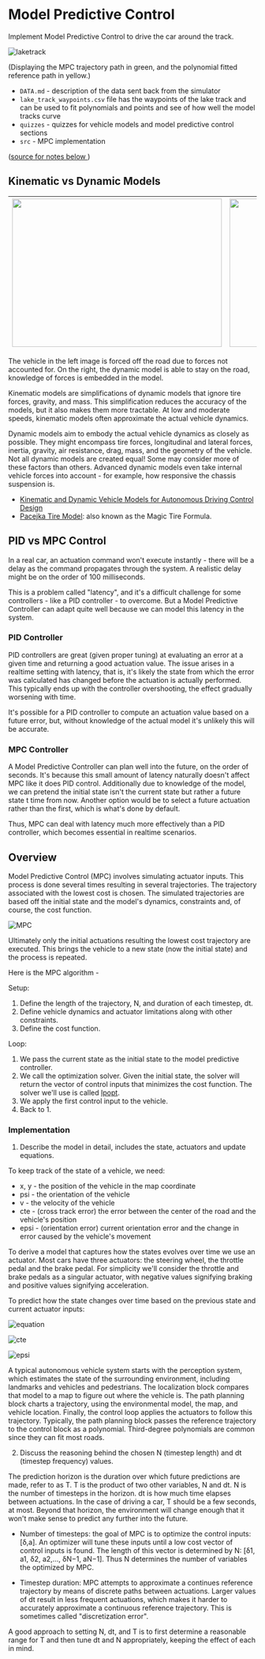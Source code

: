 # Model Predictive Control 

Implement Model Predictive Control to drive the car around the track. 

![laketrack](images/laketrack.png)

(Displaying the MPC trajectory path in green, and the polynomial fitted reference path in yellow.)

* `DATA.md` - description of the data sent back from the simulator
* `lake_track_waypoints.csv` file has the waypoints of the lake track and can be used to fit polynomials and points and see of how well the model tracks curve
* `quizzes` - quizzes for vehicle models and model predictive control sections
* `src` - MPC implementation

([source for notes below ](https://www.udacity.com/drive))


## Kinematic vs Dynamic Models
                   
<img src="https://github.com/LuLi0077/SDC/blob/master/Model_Predictive_Control/images/Kinematic.png" width="425" height="300"> | <img src="https://github.com/LuLi0077/SDC/blob/master/Model_Predictive_Control/images/Dynamic.png" width="425" height="300"> 
:---------:| :---------: 

The vehicle in the left image is forced off the road due to forces not accounted for. On the right, the dynamic model is able to stay on the road, knowledge of forces is embedded in the model. 

Kinematic models are simplifications of dynamic models that ignore tire forces, gravity, and mass. This simplification reduces the accuracy of the models, but it also makes them more tractable. At low and moderate speeds, kinematic models often approximate the actual vehicle dynamics.

Dynamic models aim to embody the actual vehicle dynamics as closely as possible. They might encompass tire forces, longitudinal and lateral forces, inertia, gravity, air resistance, drag, mass, and the geometry of the vehicle. Not all dynamic models are created equal! Some may consider more of these factors than others. Advanced dynamic models even take internal vehicle forces into account - for example, how responsive the chassis suspension is.

* [Kinematic and Dynamic Vehicle Models for Autonomous Driving Control Design](http://www.me.berkeley.edu/~frborrel/pdfpub/IV_KinematicMPC_jason.pdf)
* [Pacejka Tire Model](http://www.theoryinpracticeengineering.com/resources/tires/pacejka87.pdf): also known as the Magic Tire Formula.


## PID vs MPC Control

In a real car, an actuation command won't execute instantly - there will be a delay as the command propagates through the system. A realistic delay might be on the order of 100 milliseconds.

This is a problem called "latency", and it's a difficult challenge for some controllers - like a PID controller - to overcome. But a Model Predictive Controller can adapt quite well because we can model this latency in the system.

### PID Controller

PID controllers are great (given proper tuning) at evaluating an error at a given time and returning a good actuation value. The issue arises in a realtime setting with latency, that is, it's likely the state from which the error was calculated has changed before the actuation is actually performed. This typically ends up with the controller overshooting, the effect gradually worsening with time.

It's possible for a PID controller to compute an actuation value based on a future error, but, without knowledge of the actual model it's unlikely this will be accurate.

### MPC Controller

A Model Predictive Controller can plan well into the future, on the order of seconds. It's because this small amount of latency naturally doesn't affect MPC like it does PID control. Additionally due to knowledge of the model, we can pretend the initial state isn't the current state but rather a future state t time from now. Another option would be to select a future actuation rather than the first, which is what's done by default.

Thus, MPC can deal with latency much more effectively than a PID controller, which becomes essential in realtime scenarios.


## Overview

Model Predictive Control (MPC) involves simulating actuator inputs. This process is done several times resulting in several trajectories. The trajectory associated with the lowest cost is chosen. The simulated trajectories are based off the initial state and the model's dynamics, constraints and, of course, the cost function.

![MPC](images/MPC.png)

Ultimately only the initial actuations resulting the lowest cost trajectory are executed. This brings the vehicle to a new state (now the initial state) and the process is repeated.

Here is the MPC algorithm - 

Setup:

1. Define the length of the trajectory, N, and duration of each timestep, dt.
2. Define vehicle dynamics and actuator limitations along with other constraints.
3. Define the cost function.

Loop:

1. We pass the current state as the initial state to the model predictive controller.
2. We call the optimization solver. Given the initial state, the solver will return the vector of control inputs that minimizes the cost function. The solver we'll use is called [Ipopt](https://projects.coin-or.org/Ipopt).
3. We apply the first control input to the vehicle.
4. Back to 1.

### Implementation

1. Describe the model in detail, includes the state, actuators and update equations.

To keep track of the state of a vehicle, we need:
* x, y - the position of the vehicle in the map coordinate
* psi - the orientation of the vehicle
* v - the velocity of the vehicle
* cte - (cross track error) the error between the center of the road and the vehicle's position 
* epsi - (orientation error) current orientation error and the change in error caused by the vehicle's movement

To derive a model that captures how the states evolves over time we use an actuator. Most cars have three actuators: the steering wheel, the throttle pedal and the brake pedal. For simplicity we'll consider the throttle and brake pedals as a singular actuator, with negative values signifying braking and positive values signifying acceleration.

To predict how the state changes over time based on the previous state and current actuator inputs: 

![equation](images/equation.png)

![cte](images/cte.png)

![epsi](images/epsi.png)

A typical autonomous vehicle system starts with the perception system, which estimates the state of the surrounding environment, including landmarks and vehicles and pedestrians. The localization block compares that model to a map to figure out where the vehicle is. The path planning block charts a trajectory, using the environmental model, the map, and vehicle location. Finally, the control loop applies the actuators to follow this trajectory. Typically, the path planning block passes the reference trajectory to the control block as a polynomial. Third-degree polynomials are common since they can fit most roads.


2. Discuss the reasoning behind the chosen N (timestep length) and dt (timestep frequency) values.

The prediction horizon is the duration over which future predictions are made, refer to as T. T is the product of two other variables, N and dt. N is the number of timesteps in the horizon. dt is how much time elapses between actuations. In the case of driving a car, T should be a few seconds, at most. Beyond that horizon, the environment will change enough that it won't make sense to predict any further into the future.

- Number of timesteps: the goal of MPC is to optimize the control inputs: [δ,a]. An optimizer will tune these inputs until a low cost vector of control inputs is found. The length of this vector is determined by N: [δ1, a1, δ​2, a2,..., δN−1, aN−1]. Thus N determines the number of variables the optimized by MPC. 

- Timestep duration: MPC attempts to approximate a continues reference trajectory by means of discrete paths between actuations. Larger values of dt result in less frequent actuations, which makes it harder to accurately approximate a continuous reference trajectory. This is sometimes called "discretization error".

A good approach to setting N, dt, and T is to first determine a reasonable range for T and then tune dt and N appropriately, keeping the effect of each in mind.

